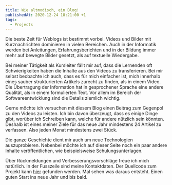 ```yaml
---
title: Wie altmodisch, ein Blog!
publishedAt: 2020-12-24 18:21:00 +1
tags:
  - Projects
---
```


Die beste Zeit für Weblogs ist bestimmt vorbei. Videos und Bilder mit Kurznachrichten dominieren in vielen Bereichen. Auch in der Informatik werden bei Anleitungen, Erfahrungsberichten und in der Bildung immer mehr auf bewegte Bilder gesetzt, als auf textuelle Wiedergabe.

Bei meiner Tätigkeit als Kursleiter fällt mir auf, dass die Lernenden oft Schwierigkeiten haben die Inhalte aus den Videos zu transferieren. Bei mir selbst beobachte ich auch, dass es für mich einfacher ist, mich innerhalb eines sauber strukturierten Artikels zurecht zu finden, als in einem Video. Die Übertragung der Information hat in gesprochener Sprache eine andere Qualität, als in einem formulierten Text. Vor allem im Bereich der Softwareentwicklung sind die Details ziemlich wichtig.

Gerne möchte ich versuchen mit diesem Blog einen Beitrag zum Gegenpol zu den Videos zu leisten. Ich bin davon überzeugt, dass es einige Dinge gibt, worüber ich Schreiben kann, welche für andere nützlich sein könnten. Deshalb ist eines meiner Ziele für das neue Jahr mindestens 24 Artikel zu verfassen. Also jeden Monat mindestens zwei Stück.

Die ganze Geschichte dient mir auch um neue Technologien auszuprobieren. Nebenbei möchte ich auf dieser Seite noch ein paar andere Inhalte veröffentlichen, wie beispielsweise Schulungsunterlagen.

Über Rückmeldungen und Verbesserungsvorschläge freue ich mich natürlich. In der Fusszeile sind meine Kontaktdaten. Der Quellcode zum Projekt kann [hier](https://github.com/openscript/obin.ch) gefunden werden. Mal sehen was daraus entsteht. Einen guten Start ins neue Jahr und bis bald.
